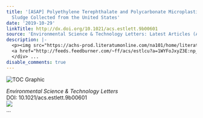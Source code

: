 ```yaml
---
title: '[ASAP] Polyethylene Terephthalate and Polycarbonate Microplastics in Sewage
  Sludge Collected from the United States'
date: '2019-10-29'
linkTitle: http://dx.doi.org/10.1021/acs.estlett.9b00601
source: 'Environmental Science & Technology Letters: Latest Articles (ACS Publications)'
description: |-
  <p><img src="https://achs-prod.literatumonline.com/na101/home/literatum/publisher/achs/journals/content/estlcu/0/estlcu.ahead-of-print/acs.estlett.9b00601/20191029/images/medium/ez9b00601_0003.gif" alt="TOC Graphic"/></p><div><cite>Environmental Science & Technology Letters</cite></div><div>DOI: 10.1021/acs.estlett.9b00601</div><div class="feedflare">
  <a href="http://feeds.feedburner.com/~ff/acs/estlcu?a=1WYFoJxyZ3E:np_rfokenFI:yIl2AUoC8zA"><img src="http://feeds.feedburner.com/~ff/acs/estlcu?d=yIl2AUoC8zA" border="0"></img></a>
  </div> ...
disable_comments: true
---
```

<p><img src="https://achs-prod.literatumonline.com/na101/home/literatum/publisher/achs/journals/content/estlcu/0/estlcu.ahead-of-print/acs.estlett.9b00601/20191029/images/medium/ez9b00601_0003.gif" alt="TOC Graphic"/></p><div><cite>Environmental Science & Technology Letters</cite></div><div>DOI: 10.1021/acs.estlett.9b00601</div><div class="feedflare">
<a href="http://feeds.feedburner.com/~ff/acs/estlcu?a=1WYFoJxyZ3E:np_rfokenFI:yIl2AUoC8zA"><img src="http://feeds.feedburner.com/~ff/acs/estlcu?d=yIl2AUoC8zA" border="0"></img></a>
</div> ...